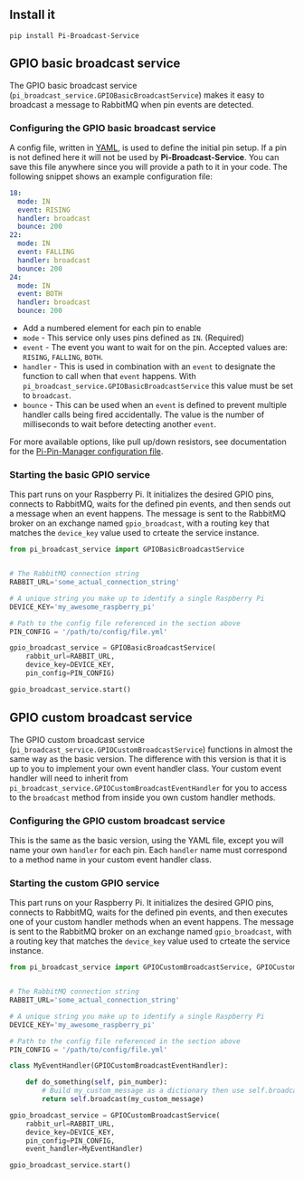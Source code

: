 ## Install it

```
pip install Pi-Broadcast-Service
```


## GPIO basic broadcast service

The GPIO basic broadcast service (`pi_broadcast_service.GPIOBasicBroadcastService`) makes it easy to broadcast a message to RabbitMQ when pin events are detected.

### Configuring the GPIO basic broadcast service

A config file, written in [YAML](http://en.wikipedia.org/wiki/YAML), is used to define the initial pin setup. If a pin is not defined here it will not be used by **Pi-Broadcast-Service**. You can save this file anywhere since you will provide a path to it in your code. The following snippet shows an example configuration file:

```yaml
18:
  mode: IN
  event: RISING
  handler: broadcast
  bounce: 200
22:
  mode: IN
  event: FALLING
  handler: broadcast
  bounce: 200
24:
  mode: IN
  event: BOTH
  handler: broadcast
  bounce: 200
```

* Add a numbered element for each pin to enable
* `mode` - This service only uses pins defined as `IN`. (Required)
* `event` - The event you want to wait for on the pin. Accepted values are: `RISING`, `FALLING`, `BOTH`.
* `handler` - This is used in combination with an `event` to designate the function to call when that `event` happens. With `pi_broadcast_service.GPIOBasicBroadcastService` this value must be set to `broadcast`.
* `bounce` - This can be used when an `event` is defined to prevent multiple handler calls being fired accidentally. The value is the number of milliseconds to wait before detecting another `event`.

For more available options, like pull up/down resistors, see documentation for the [Pi-Pin-Manager configuration file](https://github.com/projectweekend/Pi-Pin-Manager#notes).

### Starting the basic GPIO service

This part runs on your Raspberry Pi. It initializes the desired GPIO pins, connects to RabbitMQ, waits for the defined pin events, and then sends out a message when an event happens. The message is sent to the RabbitMQ broker on an exchange named `gpio_broadcast`, with a routing key that matches the `device_key` value used to crteate the service instance.

```python
from pi_broadcast_service import GPIOBasicBroadcastService


# The RabbitMQ connection string
RABBIT_URL='some_actual_connection_string'

# A unique string you make up to identify a single Raspberry Pi
DEVICE_KEY='my_awesome_raspberry_pi'

# Path to the config file referenced in the section above
PIN_CONFIG = '/path/to/config/file.yml'

gpio_broadcast_service = GPIOBasicBroadcastService(
    rabbit_url=RABBIT_URL,
    device_key=DEVICE_KEY,
    pin_config=PIN_CONFIG)

gpio_broadcast_service.start()
```


## GPIO custom broadcast service

The GPIO custom broadcast service (`pi_broadcast_service.GPIOCustomBroadcastService`) functions in almost the same way as the basic version. The difference with this version is that it is up to you to implement your own event handler class. Your custom event handler will need to inherit from `pi_broadcast_service.GPIOCustomBroadcastEventHandler` for you to access to the `broadcast` method from inside you own custom handler methods.

### Configuring the GPIO custom broadcast service

This is the same as the basic version, using the YAML file, except you will name your own `handler` for each pin. Each `handler` name must correspond to a method name in your custom event handler class.

### Starting the custom GPIO service

This part runs on your Raspberry Pi. It initializes the desired GPIO pins, connects to RabbitMQ, waits for the defined pin events, and then executes one of your custom handler methods when an event happens. The message is sent to the RabbitMQ broker on an exchange named `gpio_broadcast`, with a routing key that matches the `device_key` value used to crteate the service instance.

```python
from pi_broadcast_service import GPIOCustomBroadcastService, GPIOCustomBroadcastEventHandler


# The RabbitMQ connection string
RABBIT_URL='some_actual_connection_string'

# A unique string you make up to identify a single Raspberry Pi
DEVICE_KEY='my_awesome_raspberry_pi'

# Path to the config file referenced in the section above
PIN_CONFIG = '/path/to/config/file.yml'

class MyEventHandler(GPIOCustomBroadcastEventHandler):

    def do_something(self, pin_number):
        # Build my_custom_message as a dictionary then use self.broadcast()
        return self.broadcast(my_custom_message)

gpio_broadcast_service = GPIOCustomBroadcastService(
    rabbit_url=RABBIT_URL,
    device_key=DEVICE_KEY,
    pin_config=PIN_CONFIG,
    event_handler=MyEventHandler)

gpio_broadcast_service.start()

```

